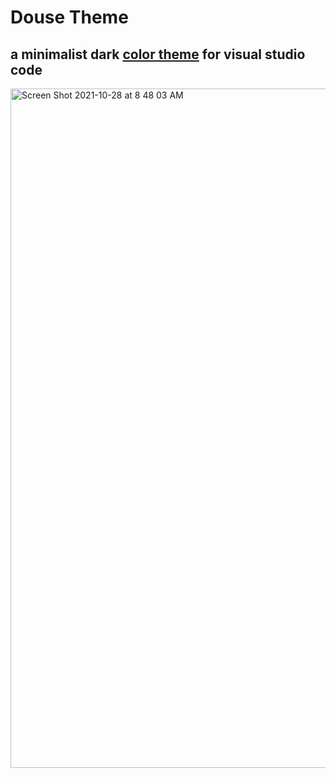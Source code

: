 # Douse Theme

## a minimalist dark [color theme](https://marketplace.visualstudio.com/items?itemName=domrally.douse) for visual studio code

<img width="1087" alt="Screen Shot 2021-10-28 at 8 48 03 AM" src="https://user-images.githubusercontent.com/10066435/139290916-f86e9eab-7e69-4378-90b4-4c7b2c21f175.png">
